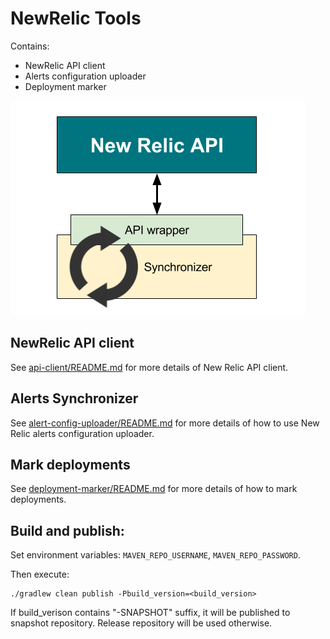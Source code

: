 # NewRelic Tools

Contains:
- NewRelic API client
- Alerts configuration uploader
- Deployment marker

![](images/new_relic_library_diagram.png)
## NewRelic API client
See [api-client/README.md](api-client/) for more details of New Relic API client.

## Alerts Synchronizer
    
See [alert-config-uploader/README.md](alert-config-uploader/) for more details of how to use New Relic alerts configuration uploader.

## Mark deployments

See [deployment-marker/README.md](deployment-marker/) for more details of how to mark deployments.


## Build and publish:

Set environment variables: `MAVEN_REPO_USERNAME`, `MAVEN_REPO_PASSWORD`.

Then execute:

```
./gradlew clean publish -Pbuild_version=<build_version>
```
If build_verison contains "-SNAPSHOT" suffix, it will be published to snapshot repository. Release repository will be used otherwise.
